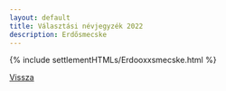 ```yaml
---
layout: default
title: Választási névjegyzék 2022
description: Erdősmecske
---
```


{% include settlementHTMLs/Erdooxxsmecske.html %}

[Vissza](../)